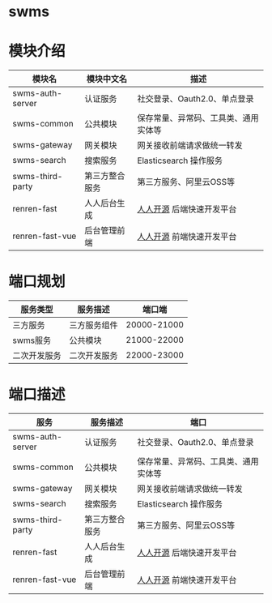 # swms

# 模块介绍

| 模块名           | 模块中文名     | 描述                                                   |
| ---------------- | -------------- | ------------------------------------------------------ |
| swms-auth-server | 认证服务       | 社交登录、Oauth2.0、单点登录                           |
| swms-common      | 公共模块       | 保存常量、异常码、工具类、通用实体等                    |
| swms-gateway     | 网关模块       | 网关接收前端请求做统一转发                              |
| swms-search      | 搜索服务       | Elasticsearch 操作服务                                 |
| swms-third-party | 第三方整合服务 | 第三方服务、阿里云OSS等                                |
| renren-fast      | 人人后台生成   | [人人开源](https://gitee.com/renrenio) 后端快速开发平台 |
| renren-fast-vue  | 后台管理前端   | [人人开源](https://gitee.com/renrenio) 前端快速开发平台 |

# 端口规划

| 服务类型   | 服务描述   | 端口端         |
|--------|--------|-------------|
| 三方服务   | 三方服务组件 | 20000-21000 |
| swms服务 | 公共模块   | 21000-22000 |
| 二次开发服务 | 二次开发服务 | 22000-23000 |

# 端口描述

| 服务               | 服务描述    | 端口                                          |
|------------------|---------|---------------------------------------------|
| swms-auth-server | 认证服务    | 社交登录、Oauth2.0、单点登录                          |
| swms-common      | 公共模块    | 保存常量、异常码、工具类、通用实体等                          |
| swms-gateway     | 网关模块    | 网关接收前端请求做统一转发                               |
| swms-search      | 搜索服务    | Elasticsearch 操作服务                          |
| swms-third-party | 第三方整合服务 | 第三方服务、阿里云OSS等                               |
| renren-fast      | 人人后台生成  | [人人开源](https://gitee.com/renrenio) 后端快速开发平台 |
| renren-fast-vue  | 后台管理前端  | [人人开源](https://gitee.com/renrenio) 前端快速开发平台 |
